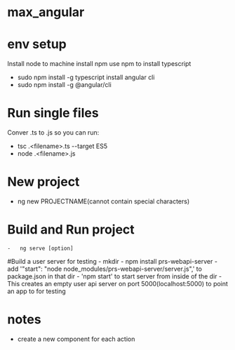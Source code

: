 # max_angular
# env setup 
Install node to machine
install npm
use npm to install typescript
 - sudo npm install -g typescript
 install angular cli
 - sudo npm install -g @angular/cli 
# Run single files
Conver .ts to .js so you can run:
 - tsc .\<filename>.ts --target ES5
 - node .\<filename>.js
# New project
- ng new PROJECTNAME(cannot contain special characters)
# Build and Run project
	-	ng serve [option]
#Build a user server for testing 
	- mkdir <server dir name>
	- npm install prs-webapi-server
	- add '"start": "node node_modules/prs-webapi-server/server.js",' to package.json in that dir
	-  'npm start' to start server from inside of the dir
	- This creates an empty user api server on port 5000(localhost:5000) to point an app to for testing
# notes
- create a new component for each action 
